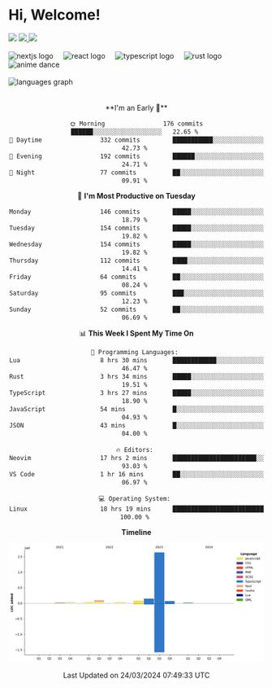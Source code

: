 <div align="center">
  <h1 align="left">
    Hi, Welcome!
  </h1>
  <div align="left">
    <div>
      <img src="https://img.shields.io/github/followers/kraken-afk.svg?style=social&label=Follow&maxAge=2592000" />
      <a href="https://twitter.com/trshppl">
        <img src="https://img.shields.io/twitter/follow/trshppl" />
      </a>
      <a href="https://nv-me.vercel.app">
        <img src="https://img.shields.io/badge/visit-my_site-blue" />
      </a>
    </div>
    <br />
    <div>
      <img src="https://skillicons.dev/icons?i=nextjs" height="40" alt="nextjs logo" />
      <img width="12" />
      <img src="https://skillicons.dev/icons?i=react" height="40" alt="react logo" />
      <img width="12" />
      <img src="https://skillicons.dev/icons?i=ts" height="40" alt="typescript logo" />
      <img width="12" />
      <img src="https://skillicons.dev/icons?i=rust" height="40" alt="rust logo" />
      <img src="https://media.tenor.com/sbvSVkB_hq8AAAAi/anime-dens.gif" alt="anime dance" height="40" />
    </div>
    <br />
    <div>
      <img src="https://github-readme-stats.vercel.app/api/top-langs?username=kraken-afk&locale=en&hide_title=false&layout=compact&card_width=320&langs_count=6&theme=rose_pine&hide_border=true&order=2" height="150" alt="languages graph" />
    </div>
  </div>
  <br />
  <br/>
  <!--START_SECTION:waka-->
**I'm an Early 🐤** 

```text
🌞 Morning                176 commits         ██████░░░░░░░░░░░░░░░░░░░   22.65 % 
🌆 Daytime                332 commits         ███████████░░░░░░░░░░░░░░   42.73 % 
🌃 Evening                192 commits         ██████░░░░░░░░░░░░░░░░░░░   24.71 % 
🌙 Night                  77 commits          ██░░░░░░░░░░░░░░░░░░░░░░░   09.91 % 
```
📅 **I'm Most Productive on Tuesday** 

```text
Monday                   146 commits         █████░░░░░░░░░░░░░░░░░░░░   18.79 % 
Tuesday                  154 commits         █████░░░░░░░░░░░░░░░░░░░░   19.82 % 
Wednesday                154 commits         █████░░░░░░░░░░░░░░░░░░░░   19.82 % 
Thursday                 112 commits         ████░░░░░░░░░░░░░░░░░░░░░   14.41 % 
Friday                   64 commits          ██░░░░░░░░░░░░░░░░░░░░░░░   08.24 % 
Saturday                 95 commits          ███░░░░░░░░░░░░░░░░░░░░░░   12.23 % 
Sunday                   52 commits          ██░░░░░░░░░░░░░░░░░░░░░░░   06.69 % 
```


📊 **This Week I Spent My Time On** 

```text
💬 Programming Languages: 
Lua                      8 hrs 30 mins       ████████████░░░░░░░░░░░░░   46.47 % 
Rust                     3 hrs 34 mins       █████░░░░░░░░░░░░░░░░░░░░   19.51 % 
TypeScript               3 hrs 27 mins       █████░░░░░░░░░░░░░░░░░░░░   18.90 % 
JavaScript               54 mins             █░░░░░░░░░░░░░░░░░░░░░░░░   04.93 % 
JSON                     43 mins             █░░░░░░░░░░░░░░░░░░░░░░░░   04.00 % 

🔥 Editors: 
Neovim                   17 hrs 2 mins       ███████████████████████░░   93.03 % 
VS Code                  1 hr 16 mins        ██░░░░░░░░░░░░░░░░░░░░░░░   06.97 % 

💻 Operating System: 
Linux                    18 hrs 19 mins      █████████████████████████   100.00 % 
```

**Timeline**

![Lines of Code chart](https://raw.githubusercontent.com/kraken-afk/kraken-afk/main/assets/bar_graph.png)


 Last Updated on 24/03/2024 07:49:33 UTC
<!--END_SECTION:waka-->
</div>
<br />